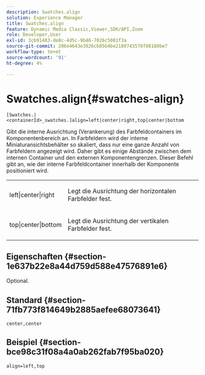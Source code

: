 ```yaml
---
description: Swatches.align
solution: Experience Manager
title: Swatches.align
feature: Dynamic Media Classic,Viewer,SDK/API,Zoom
role: Developer,User
exl-id: 3cb91483-de8c-4d5c-9b46-7026c5001f3a
source-git-commit: 206e4643e3926cb85b4be2189743578f88180be7
workflow-type: tm+mt
source-wordcount: '91'
ht-degree: 4%

---
```


# Swatches.align{#swatches-align}

`[Swatches.|<containerId>_swatches.]align=left|center|right,top|center|bottom`

Gibt die interne Ausrichtung (Verankerung) des Farbfeldcontainers im Komponentenbereich an. In Farbfeldern wird der interne Miniaturansichtsbehälter so skaliert, dass nur eine ganze Anzahl von Farbfeldern angezeigt wird. Daher gibt es einige Abstände zwischen dem internen Container und den externen Komponentengrenzen. Dieser Befehl gibt an, wie der interne Farbfeldcontainer innerhalb der Komponente positioniert wird.

<table id="table_58D88FF5F83A4ABA928695B5AFF97354"> 
 <tbody> 
  <tr> 
   <td> <p> <span class="codeph"> left|center|right</span> </p> </td> 
   <td> <p> Legt die Ausrichtung der horizontalen Farbfelder fest. </p> </td> 
  </tr> 
  <tr> 
   <td> <p><span class="codeph"> top|center|bottom</span> </p> </td> 
   <td> <p> Legt die Ausrichtung der vertikalen Farbfelder fest. </p> </td> 
  </tr> 
 </tbody> 
</table>

## Eigenschaften {#section-1e637b22e8a44d759d588e47576891e6}

Optional.

## Standard {#section-71fb773f814649b2885aefee68073641}

`center,center`

## Beispiel {#section-bce98c31f08a4a0ab262fab7f95ba020}

`align=left,top`

